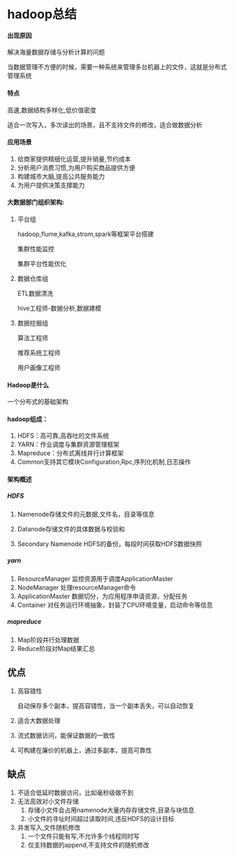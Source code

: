 # hadoop总结

#### 出现原因

解决海量数据存储与分析计算的问题

当数据管理不方便的时候，需要一种系统来管理多台机器上的文件，这就是分布式管理系统

#### 特点

高速,数据结构多样化,低价值密度

适合一次写入，多次读出的场景，且不支持文件的修改，适合做数据分析

#### 应用场景

1. 给商家提供精细化运营,提升销量,节约成本
2. 分析用户消费习惯,为用户购买商品提供方便
3. 构建城市大脑,提高公共服务能力
4. 为用户提供决策支撑能力

#### 大数据部门组织架构:

1. 平台组

   hadoop,flume,kafka,strom,spark等框架平台搭建

   集群性能监控

   集群平台性能优化

2. 数据仓库组

   ETL数据清洗

   hive工程师-数据分析,数据建模

3. 数据挖掘组

   算法工程师

   推荐系统工程师

   用户画像工程师

#### Hadoop是什么

一个分布式的基础架构

#### hadoop组成：

1. HDFS：高可靠,高吞吐的文件系统
2. YARN：作业调度与集群资源管理框架
3. Mapreduce：分布式离线并行计算框架
4. Common支持其它模块Configuration,Rpc,序列化机制,日志操作

#### 架构概述

##### HDFS

1. Namenode存储文件的元数据,文件名，目录等信息


2. Datanode存储文件的具体数据与校验和
3. Secondary Namenode HDFS的备份，每段时间获取HDFS数据快照

##### yarn

1. ResourceManager 监控资源用于调度ApplicationMaster
2. NodeManager 处理resourceManager命令
3. ApplicationMaster 数据切分，为应用程序申请资源，分配任务
4. Container 对任务运行环境抽象，封装了CPU环境变量，启动命令等信息

##### mapreduce

1. Map阶段并行处理数据
2. Reduce阶段对Map结果汇总


## 优点

1. 高容错性

   自动保存多个副本，提高容错性，当一个副本丢失，可以自动恢复

2. 适合大数据处理

3. 流式数据访问，能保证数据的一致性

4. 可构建在廉价的机器上，通过多副本，提高可靠性

## 缺点

1. 不适合低延时数据访问，比如毫秒级做不到
2. 无法高效对小文件存储
   1. 存储小文件会占用namenode大量内存存储文件,目录与块信息
   2. 小文件的寻址时间超过读取时间,违反HDFS的设计目标
3. 并发写入,文件随机修改
   1. 一个文件只能有写,不允许多个线程同时写
   2. 仅支持数据的append,不支持文件的随机修改

